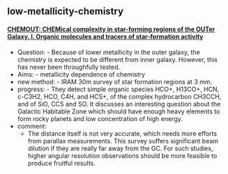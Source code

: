 ## low-metallicity-chemistry

#### [CHEMOUT: CHEMical complexity in star-forming regions of the OUTer Galaxy. I. Organic molecules and tracers of star-formation activity](https://arxiv.org/abs/2203.00719)
- Question:
        - Because of lower metallicity in the outer galaxy, the chemistry is expected to be different from inner galaxy. However, this has never been throughfully tested.	
- Aims:
        - metallicity dependence of chemistry
- new method:
        - IRAM 30m survey of star formation regions at 3 mm. 
- progress:
        - They detect simple organic species HCO+, H13CO+, HCN, c-C3H2, HCO, C4H, and HCS+, of the complex hydrocarbon CH3CCH, and of SiO, CCS and SO. It discusses an interesting question about the Galactic Habitable Zone which should have enough heavy elements to form rocky planets and low concentration of high energy. 
- comment:
	- The distance itself is not very accurate, which needs more efforts from parallax measurements. This survey suffers significant beam dilution if they are really far away from the GC. For such studies, higher angular resolution observations should be more feasible to produce fruitful results. 

